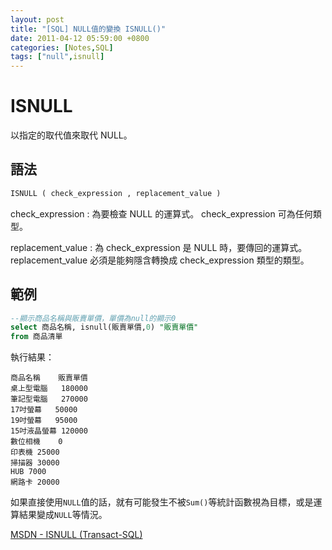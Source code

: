 ```yaml
---
layout: post
title: "[SQL] NULL值的變換 ISNULL()"
date: 2011-04-12 05:59:00 +0800
categories: [Notes,SQL]
tags: ["null",isnull]
---
```


# ISNULL
以指定的取代值來取代 NULL。

## 語法
```sql
ISNULL ( check_expression , replacement_value )
```

check_expression
: 為要檢查 NULL 的運算式。 check_expression 可為任何類型。

replacement_value
: 為 check_expression 是 NULL 時，要傳回的運算式。 replacement_value 必須是能夠隱含轉換成 check_expression 類型的類型。

## 範例

```sql
--顯示商品名稱與販賣單價，單價為null的顯示0
select 商品名稱, isnull(販賣單價,0) "販賣單價"
from 商品清單
```
執行結果：

```
商品名稱	販賣單價
桌上型電腦	180000
筆記型電腦	270000
17吋螢幕	50000
19吋螢幕	95000
15吋液晶螢幕	120000
數位相機	0
印表機	25000
掃描器	30000
HUB	7000
網路卡	20000
```

如果直接使用`NULL`值的話，就有可能發生不被`Sum()`等統計函數視為目標，或是運算結果變成`NULL`等情況。


[MSDN - ISNULL (Transact-SQL)](https://learn.microsoft.com/zh-tw/sql/t-sql/functions/isnull-transact-sql?view=sql-server-ver16)